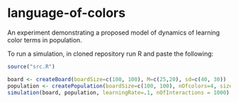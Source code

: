 # language-of-colors

An experiment demonstrating a proposed model of dynamics of learning color terms in population. 

To run a simulation, in cloned repository run R and paste the following:

```R
source("src.R")

board <- createBoard(boardSize=c(100, 100), M=c(25,20), sd=c(40, 30))
population <- createPopulation(boardSize=c(100, 100), nOfcolors=4, sizeOfPopulation=6)
simulation(board, population, learningRate=.1, nOfInteractions = 1000)
```
